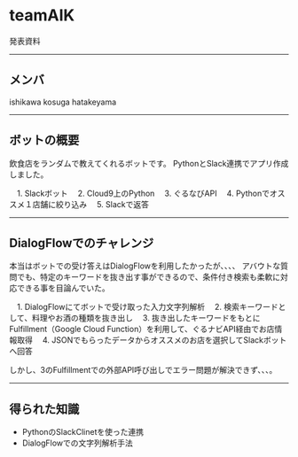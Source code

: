 # teamAIK

発表資料

---
## メンバ
ishikawa
kosuga
hatakeyama

---
## ボットの概要
飲食店をランダムで教えてくれるボットです。
PythonとSlack連携でアプリ作成しました。

　1. Slackボット
　2. Cloud9上のPython
　3. ぐるなびAPI
　4. Pythonでオススメ１店舗に絞り込み
　5. Slackで返答

---

## DialogFlowでのチャレンジ
本当はボットでの受け答えはDialogFlowを利用したかったが、、、、
アバウトな質問でも、特定のキーワードを抜き出す事ができるので、条件付き検索も柔軟に対応できる事を目論んでいた。

　1. DialogFlowにてボットで受け取った入力文字列解析
　2. 検索キーワードとして、料理やお酒の種類を抜き出し
　3. 抜き出したキーワードをもとにFulfillment（Google Cloud Function）を利用して、ぐるナビAPI経由でお店情報取得
　4. JSONでもらったデータからオススメのお店を選択してSlackボットへ回答

しかし、3のFulfillmentでの外部API呼び出しでエラー問題が解決できず、、、。

---

## 得られた知識

 * PythonのSlackClinetを使った連携
 * DialogFlowでの文字列解析手法

